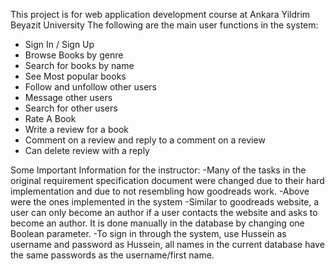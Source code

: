 This project is for web application development course at Ankara Yildrim Beyazit University
The following are the main user functions in the system:
-	Sign In / Sign Up
-	Browse Books by genre
-	Search for books by name
-	See Most popular books
-	Follow and unfollow other users
-	Message other users
-	Search for other users
-	Rate A Book
-	Write a review for a book
-	Comment on a review and reply to a comment on a review
-	Can delete review with a reply

Some Important Information for the instructor:
-Many of the tasks in the original requirement specification document were changed due to their hard implementation and due to not resembling how goodreads work.
-Above were the ones implemented in the system
-Similar to goodreads website, a user can only become an author if a user contacts the website and asks to become an author. It is done manually in the database by changing one Boolean parameter.
-To sign in through the system, use Hussein as username and password as Hussein, all names in the current database have the same passwords as the username/first name.
